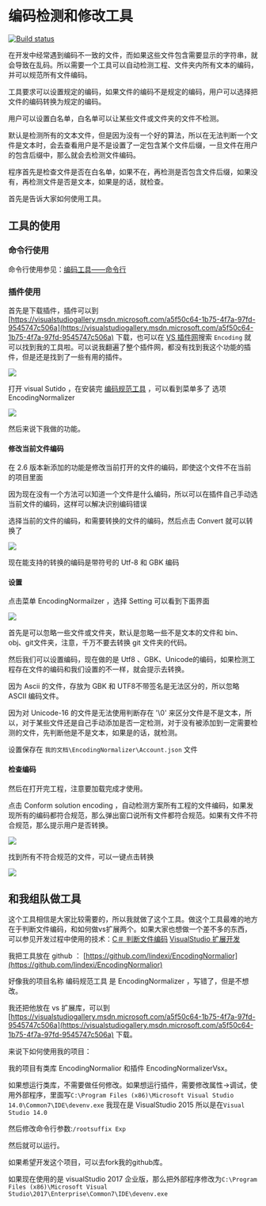 # 编码检测和修改工具

[![Build status](https://ci.appveyor.com/api/projects/status/ypcqbbc7bsexnfog?svg=true)](https://ci.appveyor.com/project/lindexi_gd/encodingnormalior)

在开发中经常遇到编码不一致的文件，而如果这些文件包含需要显示的字符串，就会导致在乱码。所以需要一个工具可以自动检测工程、文件夹内所有文本的编码，并可以规范所有文件编码。

工具要求可以设置规定的编码，如果文件的编码不是规定的编码，用户可以选择把文件的编码转换为规定的编码。

用户可以设置白名单，白名单可以让某些文件或文件夹的文件不检测。

默认是检测所有的文本文件，但是因为没有一个好的算法，所以在无法判断一个文件是文本时，会去查看用户是不是设置了一定包含某个文件后缀，一旦文件在用户的包含后缀中，那么就会去检测文件编码。

程序首先是检查文件是否在白名单，如果不在，再检测是否包含文件后缀，如果没有，再检测文件是否是文本，如果是的话，就检查。

<!--more-->



首先是告诉大家如何使用工具。

## 工具的使用

### 命令行使用

命令行使用参见：[编码工具——命令行](./EncodingNormalior/README.md)

### 插件使用

首先是下载插件，插件可以到 [https://visualstudiogallery.msdn.microsoft.com/a5f50c64-1b75-4f7a-97fd-9545747c506a](https://visualstudiogallery.msdn.microsoft.com/a5f50c64-1b75-4f7a-97fd-9545747c506a) 下载，也可以在 [VS 插件网](https://marketplace.visualstudio.com/vs)搜索 `Encoding` 就可以找到我的工具啦。可以说我翻遍了整个插件网，都没有找到我这个功能的插件，但是还是找到了一些有用的插件。

![](http://image.acmx.xyz/8f464be7-2358-45f4-b6cd-eae32c47a878201727162028.jpg)

打开 visual Sutido ，在安装完 [编码规范工具](https://marketplace.visualstudio.com/items?itemName=lindexigd.vs-extension-18109) ，可以看到菜单多了 选项 EncodingNormalizer

![](http://image.acmx.xyz/lindexi%2F2019461567484)

然后来说下我做的功能。

#### 修改当前文件编码

在 2.6 版本新添加的功能是修改当前打开的文件的编码，即使这个文件不在当前的项目里面

因为现在没有一个方法可以知道一个文件是什么编码，所以可以在插件自己手动选当前文件的编码，这样可以解决识别编码错误

选择当前的文件的编码，和需要转换的文件的编码，然后点击 Convert 就可以转换了

<!-- ![](image/VisualStudio 编码规范工具 2.6 修改当前文件编码/VisualStudio 编码规范工具 2.6 修改当前文件编码5.png) -->

![](http://image.acmx.xyz/lindexi%2F201946153140370)

现在能支持的转换的编码是带符号的 Utf-8 和 GBK 编码

#### 设置

点击菜单 EncodingNormailzer ，选择 Setting 可以看到下面界面

<!-- ![](image/VisualStudio 编码规范工具 2.6 修改当前文件编码/VisualStudio 编码规范工具 2.6 修改当前文件编码1.png) -->

![](http://image.acmx.xyz/lindexi%2F201946151729613)

首先是可以忽略一些文件或文件夹，默认是忽略一些不是文本的文件和 bin、obj、git文件夹，注意，千万不要去转换 git 文件夹的代码。

然后我们可以设置编码，现在做的是 Utf8 、GBK、Unicode的编码，如果检测工程存在文件的编码和我们设置的不一样，就会提示去转换。

因为 Ascii 的文件，存放为 GBK 和 UTF8不带签名是无法区分的，所以忽略 ASCII 编码文件。

因为对 Unicode-16 的文件是无法使用判断存在 '\0' 来区分文件是不是文本，所以，对于某些文件还是自己手动添加是否一定检测，对于没有被添加到一定需要检测的文件，先判断他是不是文本，如果是的话，就检测。

设置保存在 `我的文档\EncodingNormalizer\Account.json` 文件

#### 检查编码

然后在打开完工程，注意要加载完成才使用。

点击 Conform solution encoding ，自动检测方案所有工程的文件编码，如果发现所有的编码都符合规范，那么弹出窗口说所有文件都符合规范。如果有文件不符合规范，那么提示用户是否转换。


<!-- ![](image/VisualStudio 编码规范工具 2.6 修改当前文件编码/VisualStudio 编码规范工具 2.6 修改当前文件编码2.png) -->

![](http://image.acmx.xyz/lindexi%2F201946151823827)

找到所有不符合规范的文件，可以一键点击转换

![](http://image.acmx.xyz/lindexi%2F20194615184676)

<!-- ![](image/VisualStudio 编码规范工具 2.6 修改当前文件编码/VisualStudio 编码规范工具 2.6 修改当前文件编码3.png) -->

## 和我组队做工具

这个工具相信是大家比较需要的，所以我就做了这个工具。做这个工具最难的地方在于判断文件编码，和如何做vs扩展两个。如果大家也想做一个差不多的东西，可以参见开发过程中使用的技术：[C＃ 判断文件编码](https://blog.lindexi.com/post/c-%E5%88%A4%E6%96%AD%E6%96%87%E4%BB%B6%E7%BC%96%E7%A0%81 )  [VisualStudio 扩展开发](https://blog.lindexi.com/post/visualstudio-%E6%89%A9%E5%B1%95%E5%BC%80%E5%8F%91 )

我把工具放在 github ： [https://github.com/lindexi/EncodingNormalior](https://github.com/lindexi/EncodingNormalior)

好像我的项目名称 编码规范工具 是 EncodingNormalizer ，写错了，但是不想改。

我还把他放在 vs 扩展库，可以到 [https://visualstudiogallery.msdn.microsoft.com/a5f50c64-1b75-4f7a-97fd-9545747c506a](https://visualstudiogallery.msdn.microsoft.com/a5f50c64-1b75-4f7a-97fd-9545747c506a) 下载。

来说下如何使用我的项目：

我的项目有类库 EncodingNormalior 和插件 EncodingNormalizerVsx。

如果想运行类库，不需要做任何修改。如果想运行插件，需要修改属性->调试，使用外部程序，里面写`C:\Program Files (x86)\Microsoft Visual Studio 14.0\Common7\IDE\devenv.exe` 我现在是 VisualStudio 2015 所以是在`Visual Studio 14.0`

然后修改命令行参数:`/rootsuffix Exp`

然后就可以运行。

<!-- 现在发在VS插件网站，可以在 下载 -->

如果希望开发这个项目，可以去fork我的github库。

如果现在使用的是 visualStudio 2017 企业版，那么把外部程序修改为`C:\Program Files (x86)\Microsoft Visual Studio\2017\Enterprise\Common7\IDE\devenv.exe`

<!-- 

如果本地存在 textFileSuffix.txt 那么读取配置，哪些符合后缀名的文件要判断编码。如果本地不存在，使用默认配置。读取的值放在 IncludeFileSetting.TextFileSuffix 

如果本地存在 includeFile.txt ，那么读取配置，哪些文件是要判断编码，支持通配。如果本地不存在，使用默认配置。 读取的值放在  IncludeFileSetting.TextFileSuffix

如果本地存在 WhiteList.txt ，那么读取配置，哪些文件是忽略的。如果本地不存在，使用默认配置。读取的值放在 InspectFileWhiteListSetting.DefaultWhiteList 

白名单可以忽略文件夹，文件夹不能使用通配。如果本地不存在，使用默认配置。

因为用到命令行，于是解析命令行使用的是 http://www.cnblogs.com/linxuanchen/p/c-sharp-command-line-argument-parser.html 大神写的方法。 -->
